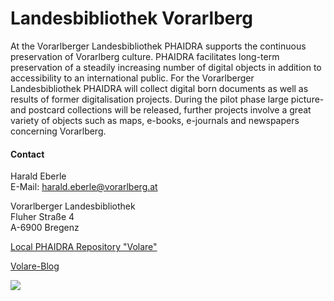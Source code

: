 # Landesbibliothek Vorarlberg

At the Vorarlberger Landesbibliothek PHAIDRA supports the continuous preservation of Vorarlberg culture. PHAIDRA facilitates long-term preservation of a steadily increasing number of digital objects in addition to accessibility to an international public. For the Vorarlberger Landesbibliothek PHAIDRA will collect digital born documents as well as results of former digitalisation projects. During the pilot phase large picture- and postcard collections will be released, further projects involve a great variety of objects such as maps, e-books, e-journals and newspapers concerning Vorarlberg.

#### Contact

Harald Eberle  
E-Mail: <harald.eberle@vorarlberg.at>  

Vorarlberger Landesbibliothek  
Fluher Straße 4  
A-6900 Bregenz  

[Local PHAIDRA Repository "Volare"](https://pid.volare.vorarlberg.at/)  

[Volare-Blog](https://pid.volare.vorarlberg.at/blog/)

![](/assets/external/img/banners/va-landesbibliothek.jpeg)

